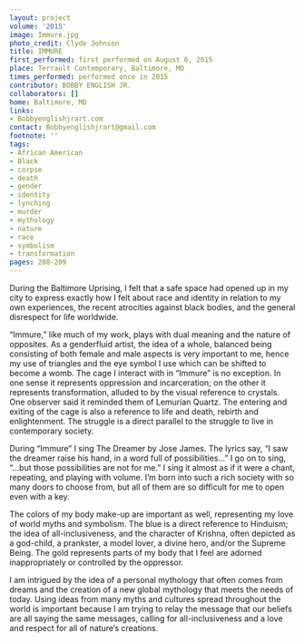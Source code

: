 ```yaml
---
layout: project
volume: '2015'
image: Immure.jpg
photo_credit: Clyde Johnson
title: IMMURE
first_performed: first performed on August 6, 2015
place: Terrault Contemporary, Baltimore, MD
times_performed: performed once in 2015
contributor: BOBBY ENGLISH JR.
collaborators: []
home: Baltimore, MD
links:
- Bobbyenglishjrart.com
contact: Bobbyenglishjrart@gmail.com
footnote: ''
tags:
- African American
- Black
- corpse
- death
- gender
- identity
- lynching
- murder
- mythology
- nature
- race
- symbolism
- transformation
pages: 208-209
---
```


During the Baltimore Uprising, I felt that a safe space had opened up in my city to express exactly how I felt about race and identity in relation to my own experiences, the recent atrocities against black bodies, and the general disrespect for life worldwide.

“Immure,” like much of my work, plays with dual meaning and the nature of opposites. As a genderfluid artist, the idea of a whole, balanced being consisting of both female and male aspects is very important to me, hence my use of triangles and the eye symbol I use which can be shifted to become a womb. The cage I interact with in “Immure” is no exception. In one sense it represents oppression and incarceration; on the other it represents transformation, alluded to by the visual reference to crystals. One observer said it reminded them of Lemurian Quartz. The entering and exiting of the cage is also a reference to life and death, rebirth and enlightenment. The struggle is a direct parallel to the struggle to live in contemporary society.

During “Immure” I sing The Dreamer by Jose James. The lyrics say, “I saw the dreamer raise his hand, in a word full of possibilities...” I go on to sing, “...but those possibilities are not for me.” I sing it almost as if it were a chant, repeating, and playing with volume. I’m born into such a rich society with so many doors to choose from, but all of them are so difficult for me to open even with a key.

The colors of my body make-up are important as well, representing my love of world myths and symbolism. The blue is a direct reference to Hinduism; the idea of all-inclusiveness, and the character of Krishna, often depicted as a god-child, a prankster, a model lover, a divine hero, and/or the Supreme Being. The gold represents parts of my body that I feel are adorned inappropriately or controlled by the oppressor.

I am intrigued by the idea of a personal mythology that often comes from dreams and the creation of a new global mythology that meets the needs of today. Using ideas from many myths and cultures spread throughout the world is important because I am trying to relay the message that our beliefs are all saying the same messages, calling for all-inclusiveness and a love and respect for all of nature’s creations.
